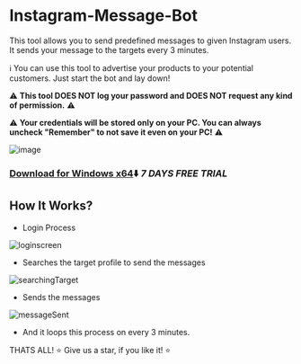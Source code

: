 # Instagram-Message-Bot

This tool allows you to send predefined messages to given Instagram users. 
It sends your message to the targets every 3 minutes.

:information_source: You can use this tool to advertise your products to your potential customers. Just start the bot and lay down!


:warning: **This tool DOES NOT log your password and DOES NOT request any kind of permission.** :warning:

:warning: **Your credentials will be stored only on your PC. You can always uncheck "Remember" to not save it even on your PC!** :warning:

![image](https://user-images.githubusercontent.com/32572262/211390945-d0792a46-4c8c-48a3-8b32-5e7c3cf306c6.png)

### **[Download for Windows x64](https://messagebot.haciog.lu/Download/MessageBot/win-x64.zip):arrow_down:** ***7 DAYS FREE TRIAL***

## How It Works?

- Login Process

![loginscreen](https://user-images.githubusercontent.com/32572262/211394377-0434ebb9-1d3c-4873-a3a7-40b5fe44aeaa.png)

- Searches the target profile to send the messages

![searchingTarget](https://user-images.githubusercontent.com/32572262/211394128-c2a56152-752e-4c0d-aa72-bee7f94df3c8.png)

- Sends the messages

![messageSent](https://user-images.githubusercontent.com/32572262/211394395-079a3788-1a49-4022-9af1-4367c4dde61c.png)

- And it loops this process on every 3 minutes.

THATS ALL!
:star: Give us a star, if you like it! :star:
